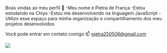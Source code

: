 Boas vindas ao meu perfil 💙
-Meu nome é Pietra de França
-Estou estudando na Chiyo
-Estou me desenvolvendo na linguagem JavaScript
-Utilizo esse espaço para minha organização e compartilhamento dos meu projetos desenvolvidos

Você pode entrar em contato comigo 📫
pietra250506@gmail.com 

![](https://www.google.com/url?sa=i&url=https%3A%2F%2Fplademorei.com%2Ftradicio-paperera%2F%3Fp%3Dpla278c4294-caso-agatha-nunes&psig=AOvVaw2Z_PhC9LHaIzUydVNbW5MG&ust=1717715661381000&source=images&cd=vfe&opi=89978449&ved=0CBAQjRxqFwoTCPjrguvLxYYDFQAAAAAdAAAAABAE)

